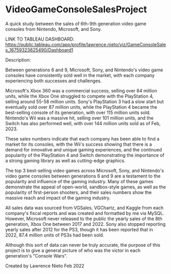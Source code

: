 # VideoGameConsoleSalesProject
A quick study between the sales of 6th-9th generation video game consoles from Nintendo, Microsoft, and Sony.

LINK TO TABLEAU DASHBOARD: https://public.tableau.com/app/profile/lawrence.nieto/viz/GameConsoleSales_16759323625490/Dashboard1

Description:

Between generations 6 and 9, Microsoft, Sony, and Nintendo's video game consoles have consistently sold well in the market, with each company experiencing both successes and challenges. 

Microsoft's Xbox 360 was a commercial success, selling over 84 million units, while the Xbox One struggled to compete with the PlayStation 4, selling around 55-58 million units.
Sony's PlayStation 3 had a slow start but eventually sold over 87 million units, while the PlayStation 4 became the best-selling console of its generation, with over 115 million units sold. Nintendo's Wii was a massive hit, selling over 101 million units, and the Switch has also performed well, with over 144 million units sold as of Feb, 2023. 

These sales numbers indicate that each company has been able to find a market for its consoles, with the Wii's success showing that there is a demand for innovative and unique gaming experiences, and the continued popularity of the PlayStation 4 and Switch demonstrating the importance of a strong gaming library as well as cutting-edge graphics.

The top 3 best-selling video games across Microsoft, Sony, and Nintendo's video game consoles between generations 6 and 9 are a testament to the popularity and influence of the gaming industry. Many of these games demonstrate the appeal of open-world, sandbox-style games, as well as the popularity of first-person shooters, and their sales numbers show the massive reach and impact of the gaming industry.

All sales data was sourced from VGSales, VGChartz, and Kaggle from each company's fiscal reports and was created and formatted by me via MySQL.
However, Microsoft never released to the public the yearly sales of the 8th generation, Xbox One between 2017 and 2022. Sony also stopped reporting yearly sales after 2012 for the PS3, though it has been reported that in 2022, 87.4 million units of PS3s had been sold.

Although this sort of data can never be truly accurate, the purpose of this project is to give a general picture of who was the victor in each generation's "Console Wars".

Created by Lawrence Nieto
Feb 2022
